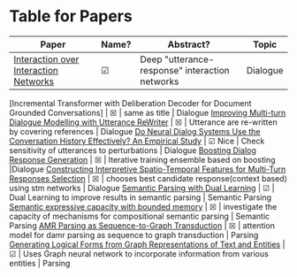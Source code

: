 # Table for Papers

Paper | Name? | Abstract? | Topic  
--- | --- | --- | ---
[Interaction over Interaction Networks](https://www.aclweb.org/anthology/P19-1001.pdf) | &#x2611; | Deep "utterance-response" interaction networks | Dialogue

[Incremental Transformer with Deliberation Decoder
for Document Grounded Conversations] | &#x2612; | same as title | Dialogue
[Improving Multi-turn Dialogue Modelling with Utterance ReWriter](https://www.aclweb.org/anthology/P19-1003.pdf) | &#x2612; | Utterance are re-written by covering references | Dialogue
[Do Neural Dialog Systems Use the Conversation History Effectively?
An Empirical Study](https://www.aclweb.org/anthology/P19-1004.pdf) | &#x2611; Nice | Check sensitivity of utterances to perturbations | Dialogue
[Boosting Dialog Response Generation](https://www.aclweb.org/anthology/P19-1005.pdf) | &#x2612; | Iterative training ensemble based on boosting |Dialogue 
[Constructing Interpretive Spatio-Temporal Features for Multi-Turn
Responses Selection](https://www.aclweb.org/anthology/P19-1006.pdf) | &#x2612; | chooses best candidate response(context based) using stm networks | Dialogue
[Semantic Parsing with Dual Learning](https://www.aclweb.org/anthology/P19-1007.pdf) | &#x2611; | Dual Learning to improve results in semantic parsing | Semantic Parsing
[Semantic expressive capacity with bounded memory](https://www.aclweb.org/anthology/P19-1008.pdf) | &#x2612; | investigate the capacity of mechanisms for compositional semantic parsing | Semantic Parsing
[AMR Parsing as Sequence-to-Graph Transduction](https://www.aclweb.org/anthology/P19-1009.pdf) | &#x2612; | attention model for damr parsing as sequence to graph transduction | Parsing
[Generating Logical Forms from Graph Representations of Text and
Entities](https://www.aclweb.org/anthology/P19-1010.pdf) | &#x2611; | Uses Graph neural network to incorporate information from various entities | Parsing
